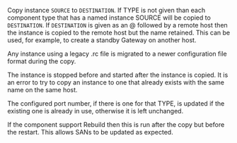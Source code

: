 Copy instance `SOURCE` to `DESTINATION`. If TYPE is not given than each component type that has a named instance SOURCE will be copied to `DESTINATION`. If `DESTINATION` is given as an @ followed by a remote host then the instance is copied to the remote host but the name retained. This can be used, for example, to create a standby Gateway on another host.

Any instance using a legacy .rc file is migrated to a newer configuration file format during the copy.

The instance is stopped before and started after the instance is copied. It is an error to try to copy an instance to one that already exists with the same name on the same host.

The configured port number, if there is one for that TYPE, is updated if the existing one is already in use, otherwise it is left unchanged.

If the component support Rebuild then this is run after the copy but before the restart. This allows SANs to be updated as expected.
